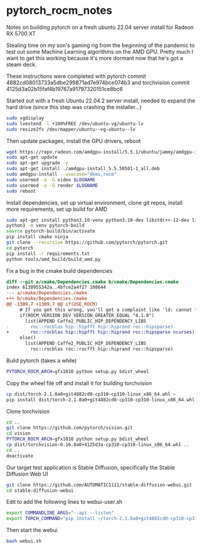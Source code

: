 # pytorch_rocm_notes
Notes on building pytorch on a fresh ubuntu 22.04 server install for Radeon RX 5700 XT

Stealing time on my son's gaming rig from the beginning of the pandemic to test out some Machine Learning algorithms on the AMD GPU. Pretty much I want to get this working because it's more dormant now that he's got a steam deck.

These instructions were completed with pytorch commit 4882cd08013733a5dbe299871ad7e974bce074b3 and torchvision commit 4125d3a02b15faf4b19767a91797320151ce8bc6

Started out with a fresh Ubuntu 22.04.2 server install, needed to expand the hard drive (since this step was crashing the installer...)
```bash
sudo vgdisplay
sudo lvextend -l +100%FREE /dev/ubuntu-vg/ubuntu-lv
sudo resize2fs /dev/mapper/ubuntu--vg-ubuntu--lv
```

Then update packages, install the GPU drivers, reboot
```bash
wget https://repo.radeon.com/amdgpu-install/5.5.1/ubuntu/jammy/amdgpu-install_5.5.50501-1_all.deb
sudo apt-get update
sudo apt-get upgrade -y
sudo apt-get install ./amdgpu-install_5.5.50501-1_all.deb
sudo amdgpu-install --usecase="dkms,rocm"
sudo usermod -a -G video $LOGNAME
sudo usermod -a -G render $LOGNAME
sudo reboot
```

Install dependencies, set up virtual environment, clone git repos, install more requirements, set up build for AMD
```bash
sudo apt-get install python3.10-venv python3.10-dev libstdc++-12-dev libjpeg-dev libpng-dev
python3 -m venv pytorch-build
source pytorch-build/bin/activate
pip install cmake ninja
git clone --recursive https://github.com/pytorch/pytorch.git 
cd pytorch 
pip install -r requirements.txt
python tools/amd_build/build_amd.py
```
Fix a bug in the cmake build dependencies
```diff
diff --git a/cmake/Dependencies.cmake b/cmake/Dependencies.cmake
index 6138955342a..4bfce2a4f27 100644
--- a/cmake/Dependencies.cmake
+++ b/cmake/Dependencies.cmake
@@ -1309,7 +1309,7 @@ if(USE_ROCM)
     # If you get this wrong, you'll get a complaint like 'ld: cannot find -lrocblas-targets'
     if(ROCM_VERSION_DEV VERSION_GREATER_EQUAL "4.1.0")
       list(APPEND Caffe2_PUBLIC_HIP_DEPENDENCY_LIBS
-        roc::rocblas hip::hipfft hip::hiprand roc::hipsparse)
+        roc::rocblas hip::hipfft hip::hiprand roc::hipsparse ncurses)
     else()
       list(APPEND Caffe2_PUBLIC_HIP_DEPENDENCY_LIBS
         roc::rocblas roc::rocfft hip::hiprand roc::hipsparse)
```

Build pytorch (takes a while)
```bash
PYTORCH_ROCM_ARCH=gfx1010 python setup.py bdist_wheel
```

Copy the wheel file off and install it for building torchvision
```bash
cp dist/torch-2.1.0a0+git4882cd0-cp310-cp310-linux_x86_64.whl ~
pip install dist/torch-2.1.0a0+git4882cd0-cp310-cp310-linux_x86_64.whl 
```
Clone torchvision
```bash
cd ..
git clone https://github.com/pytorch/vision.git
cd vision
PYTORCH_ROCM_ARCH=gfx1010 python setup.py bdist_wheel
cp dist/torchvision-0.16.0a0+4125d3a-cp310-cp310-linux_x86_64.whl ..
cd ..
deactivate
```

Our target test application is Stable Diffusion, specifically the Stable Diffusion Web UI
```bash
git clone https://github.com/AUTOMATIC1111/stable-diffusion-webui.git
cd stable-diffusion-webui
```

Edit to add the following lines to webui-user.sh
```bash
export COMMANDLINE_ARGS="--api --listen"
export TORCH_COMMAND="pip install ~/torch-2.1.0a0+git4882cd0-cp310-cp310-linux_x86_64.whl ~/torchvision-0.16.0a0+4125d3a-cp310-cp310-linux_x86_64.whl"
```

Then start the webui
```bash
bash webui.sh
```
